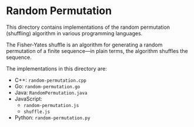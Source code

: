 # Random Permutation

This directory contains implementations of the random permutation (shuffling) algorithm in various programming languages.

The Fisher-Yates shuffle is an algorithm for generating a random permutation of a finite sequence—in plain terms, the algorithm shuffles the sequence.

The implementations in this directory are:
- C++: `random-permutation.cpp`
- Go: `random-permutation.go`
- Java: `RandomPermutation.java`
- JavaScript:
    - `random-permutation.js`
    - `shuffle.js`
- Python: `random-permutation.py`
